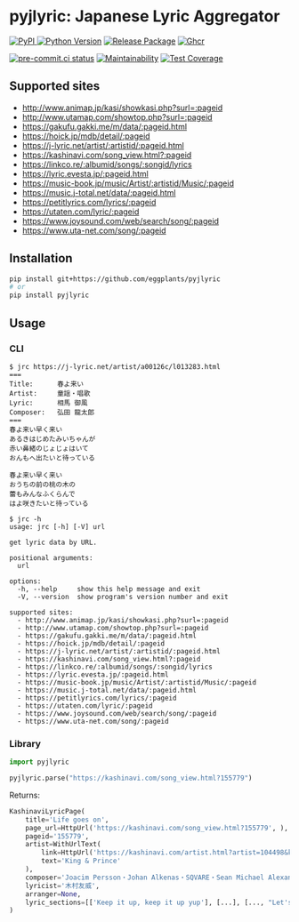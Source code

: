 # pyjlyric: Japanese Lyric Aggregator

[![PyPI](
  <https://img.shields.io/pypi/v/pyjlyric?color=blue>
  ) ![Python Version](
  <https://img.shields.io/pypi/pyversions/pyjlyric>
  )](
  <https://pypi.org/project/pyjlyric/>
) [![Release Package](
  <https://github.com/eggplants/pyjlyric/actions/workflows/release.yml/badge.svg>
  )](
  <https://github.com/eggplants/pyjlyric/actions/workflows/release.yml>
) [![Ghcr](
  <https://ghcr-badge.egpl.dev/eggplants/pyjlyric/size>
  )](
  <https://github.com/eggplants/pyjlyric/pkgs/container/pyjlyric/74193340?tag=latest>
)

[![pre-commit.ci status](
  <https://results.pre-commit.ci/badge/github/eggplants/pyjlyric/master.svg>
  )](
  <https://results.pre-commit.ci/latest/github/eggplants/pyjlyric/master>
) [![Maintainability](
  <https://api.codeclimate.com/v1/badges/efdc16e97af8b8914ce9/maintainability>
  )](
  <https://codeclimate.com/github/eggplants/pyjlyric/maintainability>
) [![Test Coverage](
  <https://api.codeclimate.com/v1/badges/efdc16e97af8b8914ce9/test_coverage>
  )](
  <https://codeclimate.com/github/eggplants/pyjlyric/test_coverage>
)

## Supported sites

- <http://www.animap.jp/kasi/showkasi.php?surl=:pageid>
- <http://www.utamap.com/showtop.php?surl=:pageid>
- <https://gakufu.gakki.me/m/data/:pageid.html>
- <https://hoick.jp/mdb/detail/:pageid>
- <https://j-lyric.net/artist/:artistid/:pageid.html>
- <https://kashinavi.com/song_view.html?:pageid>
- <https://linkco.re/:albumid/songs/:songid/lyrics>
- <https://lyric.evesta.jp/:pageid.html>
- <https://music-book.jp/music/Artist/:artistid/Music/:pageid>
- <https://music.j-total.net/data/:pageid.html>
- <https://petitlyrics.com/lyrics/:pageid>
- <https://utaten.com/lyric/:pageid>
- <https://www.joysound.com/web/search/song/:pageid>
- <https://www.uta-net.com/song/:pageid>

## Installation

```sh
pip install git+https://github.com/eggplants/pyjlyric
# or
pip install pyjlyric
```

## Usage

### CLI

<!-- markdownlint-disable MD010 -->

```shellsession
$ jrc https://j-lyric.net/artist/a00126c/l013283.html
===
Title:		春よ来い
Artist:		童謡・唱歌
Lyric:		相馬 御風
Composer:	弘田 龍太郎
===
春よ来い早く来い
あるきはじめたみいちゃんが
赤い鼻緒のじょじょはいて
おんもへ出たいと待っている

春よ来い早く来い
おうちの前の桃の木の
蕾もみんなふくらんで
はよ咲きたいと待っている
```

<!-- markdownlint-enable MD010 -->

```shellsession
$ jrc -h
usage: jrc [-h] [-V] url

get lyric data by URL.

positional arguments:
  url

options:
  -h, --help     show this help message and exit
  -V, --version  show program's version number and exit

supported sites:
  - http://www.animap.jp/kasi/showkasi.php?surl=:pageid
  - http://www.utamap.com/showtop.php?surl=:pageid
  - https://gakufu.gakki.me/m/data/:pageid.html
  - https://hoick.jp/mdb/detail/:pageid
  - https://j-lyric.net/artist/:artistid/:pageid.html
  - https://kashinavi.com/song_view.html?:pageid
  - https://linkco.re/:albumid/songs/:songid/lyrics
  - https://lyric.evesta.jp/:pageid.html
  - https://music-book.jp/music/Artist/:artistid/Music/:pageid
  - https://music.j-total.net/data/:pageid.html
  - https://petitlyrics.com/lyrics/:pageid
  - https://utaten.com/lyric/:pageid
  - https://www.joysound.com/web/search/song/:pageid
  - https://www.uta-net.com/song/:pageid
```

### Library

```python
import pyjlyric

pyjlyric.parse("https://kashinavi.com/song_view.html?155779")
```

Returns:

```python
KashinaviLyricPage(
    title='Life goes on',
    page_url=HttpUrl('https://kashinavi.com/song_view.html?155779', ),
    pageid='155779',
    artist=WithUrlText(
        link=HttpUrl('https://kashinavi.com/artist.html?artist=104498&kashu=King+%26+Prince&start=1', ),
        text='King & Prince'
    ),
    composer='Joacim Persson・Johan Alkenas・SQVARE・Sean Michael Alexander',
    lyricist='木村友威',
    arranger=None,
    lyric_sections=[['Keep it up, keep it up yup'], [...], [..., "Let's live it up"]]
)
```
